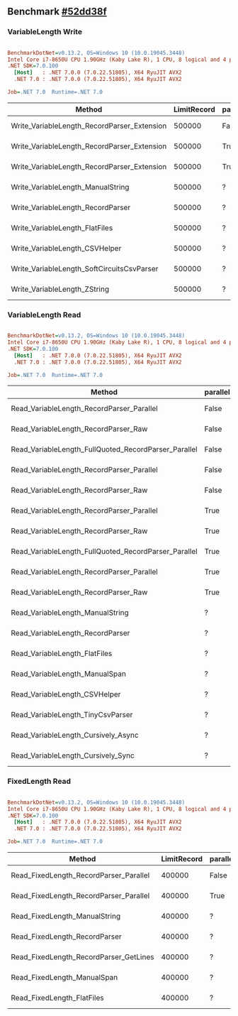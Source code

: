 ## Benchmark [#52dd38f](https://github.com/leandromoh/RecordParser/tree/e140808855d5c599e432c61e78a2b7a67bacb660)

### VariableLength Write

``` ini

BenchmarkDotNet=v0.13.2, OS=Windows 10 (10.0.19045.3448)
Intel Core i7-8650U CPU 1.90GHz (Kaby Lake R), 1 CPU, 8 logical and 4 physical cores
.NET SDK=7.0.100
  [Host]   : .NET 7.0.0 (7.0.22.51805), X64 RyuJIT AVX2
  .NET 7.0 : .NET 7.0.0 (7.0.22.51805), X64 RyuJIT AVX2

Job=.NET 7.0  Runtime=.NET 7.0  

```
|                                      Method | LimitRecord | parallel | ordered |       Mean |    Error |   StdDev |        Gen0 |      Gen1 |      Gen2 | Allocated |
|-------------------------------------------- |------------ |--------- |-------- |-----------:|---------:|---------:|------------:|----------:|----------:|----------:|
| Write_VariableLength_RecordParser_Extension |      500000 |    False |       ? |   498.3 ms |  9.88 ms | 23.68 ms |           - |         - |         - |   1.63 MB |
| Write_VariableLength_RecordParser_Extension |      500000 |     True |   False |   864.3 ms | 17.18 ms | 31.84 ms |           - |         - |         - |    1.7 MB |
| Write_VariableLength_RecordParser_Extension |      500000 |     True |    True |   892.6 ms | 16.88 ms | 38.45 ms |           - |         - |         - |    1.7 MB |
|           Write_VariableLength_ManualString |      500000 |        ? |       ? |   660.0 ms | 13.13 ms | 31.20 ms |  30000.0000 |         - |         - | 121.45 MB |
|           Write_VariableLength_RecordParser |      500000 |        ? |       ? |   622.5 ms | 12.32 ms | 29.99 ms |   1000.0000 |         - |         - |   5.17 MB |
|              Write_VariableLength_FlatFiles |      500000 |        ? |       ? | 1,138.8 ms | 19.50 ms | 23.95 ms | 155000.0000 |         - |         - | 618.96 MB |
|              Write_VariableLength_CSVHelper |      500000 |        ? |       ? |   946.5 ms | 18.72 ms | 27.45 ms |  73000.0000 | 7000.0000 | 7000.0000 | 523.16 MB |
|  Write_VariableLength_SoftCircuitsCsvParser |      500000 |        ? |       ? | 1,150.2 ms | 21.87 ms | 24.31 ms | 118000.0000 |         - |         - | 473.08 MB |
|                Write_VariableLength_ZString |      500000 |        ? |       ? |   568.4 ms | 14.39 ms | 41.05 ms |   1000.0000 |         - |         - |   5.15 MB |


### VariableLength Read

``` ini

BenchmarkDotNet=v0.13.2, OS=Windows 10 (10.0.19045.3448)
Intel Core i7-8650U CPU 1.90GHz (Kaby Lake R), 1 CPU, 8 logical and 4 physical cores
.NET SDK=7.0.100
  [Host]   : .NET 7.0.0 (7.0.22.51805), X64 RyuJIT AVX2
  .NET 7.0 : .NET 7.0.0 (7.0.22.51805), X64 RyuJIT AVX2

Job=.NET 7.0  Runtime=.NET 7.0  

```
|                                               Method | parallel | quoted |       Mean |     Error |    StdDev |     Median |        Gen0 |        Gen1 |      Gen2 |  Allocated |
|----------------------------------------------------- |--------- |------- |-----------:|----------:|----------:|-----------:|------------:|------------:|----------:|-----------:|
|            Read_VariableLength_RecordParser_Parallel |    False |  False |   630.6 ms |  12.46 ms |  13.33 ms |   629.6 ms |   8000.0000 |   5000.0000 | 2000.0000 |  123.66 MB |
|                 Read_VariableLength_RecordParser_Raw |    False |  False | 1,069.3 ms |  17.73 ms |  17.41 ms | 1,066.0 ms |  16000.0000 |   9000.0000 | 3000.0000 |   170.1 MB |
| Read_VariableLength_FullQuoted_RecordParser_Parallel |    False |   True |   880.2 ms |  16.98 ms |  18.87 ms |   874.6 ms |   8000.0000 |   5000.0000 | 2000.0000 |  123.66 MB |
|            Read_VariableLength_RecordParser_Parallel |    False |   True |   630.8 ms |  12.20 ms |  13.05 ms |   626.3 ms |   8000.0000 |   5000.0000 | 2000.0000 |  123.66 MB |
|                 Read_VariableLength_RecordParser_Raw |    False |   True | 1,097.8 ms |  19.93 ms |  49.27 ms | 1,081.0 ms |  16000.0000 |   9000.0000 | 3000.0000 |  170.09 MB |
|            Read_VariableLength_RecordParser_Parallel |     True |  False |   268.0 ms |  12.70 ms |  34.77 ms |   257.4 ms |  17500.0000 |  12500.0000 | 3000.0000 |  131.49 MB |
|                 Read_VariableLength_RecordParser_Raw |     True |  False |   779.9 ms |  62.07 ms | 175.07 ms |   692.3 ms |  24000.0000 |  14000.0000 | 4000.0000 |  292.69 MB |
| Read_VariableLength_FullQuoted_RecordParser_Parallel |     True |   True |   494.6 ms |  19.31 ms |  55.73 ms |   477.0 ms |  11000.0000 |   8000.0000 | 2000.0000 |   77.84 MB |
|            Read_VariableLength_RecordParser_Parallel |     True |   True |   275.8 ms |  16.36 ms |  46.67 ms |   259.0 ms |  18000.0000 |  14000.0000 | 3000.0000 |  139.46 MB |
|                 Read_VariableLength_RecordParser_Raw |     True |   True |   779.1 ms |  58.37 ms | 162.71 ms |   712.7 ms |  24000.0000 |  14000.0000 | 4000.0000 |  294.67 MB |
|                     Read_VariableLength_ManualString |        ? |      ? |   672.6 ms |  44.27 ms | 130.55 ms |   630.9 ms |  90000.0000 |           - |         - |  360.43 MB |
|                     Read_VariableLength_RecordParser |        ? |      ? |   536.3 ms |  30.41 ms |  87.25 ms |   494.9 ms |  12000.0000 |           - |         - |   49.38 MB |
|                        Read_VariableLength_FlatFiles |        ? |      ? | 2,526.6 ms | 215.40 ms | 631.75 ms | 2,461.8 ms | 207000.0000 |           - |         - |  825.79 MB |
|                       Read_VariableLength_ManualSpan |        ? |      ? |   478.5 ms |  34.55 ms | 100.77 ms |   418.9 ms |  12000.0000 |           - |         - |   49.32 MB |
|                        Read_VariableLength_CSVHelper |        ? |      ? | 2,254.4 ms | 202.15 ms | 592.87 ms | 1,950.0 ms |  36000.0000 |  15000.0000 | 4000.0000 |  275.33 MB |
|                    Read_VariableLength_TinyCsvParser |        ? |      ? |   839.7 ms |  68.89 ms | 196.55 ms |   752.9 ms | 282000.0000 | 120000.0000 | 2000.0000 | 1308.21 MB |
|                  Read_VariableLength_Cursively_Async |        ? |      ? |   464.7 ms |  25.70 ms |  73.75 ms |   433.6 ms |  12000.0000 |           - |         - |   49.46 MB |
|                   Read_VariableLength_Cursively_Sync |        ? |      ? |   387.8 ms |  34.30 ms | 100.60 ms |   328.4 ms |  12000.0000 |           - |         - |   49.53 MB |

### FixedLength Read

``` ini

BenchmarkDotNet=v0.13.2, OS=Windows 10 (10.0.19045.3448)
Intel Core i7-8650U CPU 1.90GHz (Kaby Lake R), 1 CPU, 8 logical and 4 physical cores
.NET SDK=7.0.100
  [Host]   : .NET 7.0.0 (7.0.22.51805), X64 RyuJIT AVX2
  .NET 7.0 : .NET 7.0.0 (7.0.22.51805), X64 RyuJIT AVX2

Job=.NET 7.0  Runtime=.NET 7.0  

```
|                                 Method | LimitRecord | parallel |       Mean |    Error |   StdDev |     Median |        Gen0 |      Gen1 |      Gen2 | Allocated |
|--------------------------------------- |------------ |--------- |-----------:|---------:|---------:|-----------:|------------:|----------:|----------:|----------:|
| Read_FixedLength_RecordParser_Parallel |      400000 |    False |   421.5 ms |  8.26 ms | 20.88 ms |   414.5 ms |   7000.0000 | 4000.0000 | 2000.0000 |  80.55 MB |
| Read_FixedLength_RecordParser_Parallel |      400000 |     True |   210.2 ms |  4.08 ms |  5.30 ms |   209.5 ms |  13666.6667 | 7666.6667 | 2333.3333 | 112.19 MB |
|          Read_FixedLength_ManualString |      400000 |        ? |   440.7 ms |  6.47 ms |  5.74 ms |   441.1 ms |  74000.0000 |         - |         - | 295.59 MB |
|          Read_FixedLength_RecordParser |      400000 |        ? |   295.8 ms |  5.75 ms |  6.39 ms |   296.8 ms |   9000.0000 |         - |         - |  39.51 MB |
| Read_FixedLength_RecordParser_GetLines |      400000 |        ? |   401.9 ms |  7.60 ms |  7.47 ms |   399.2 ms |   7000.0000 | 4000.0000 | 2000.0000 |  80.55 MB |
|            Read_FixedLength_ManualSpan |      400000 |        ? |   317.6 ms |  6.05 ms |  5.94 ms |   316.0 ms |   9000.0000 |         - |         - |  39.46 MB |
|             Read_FixedLength_FlatFiles |      400000 |        ? | 1,346.6 ms | 25.69 ms | 32.49 ms | 1,358.1 ms | 247000.0000 |         - |         - | 989.04 MB |


